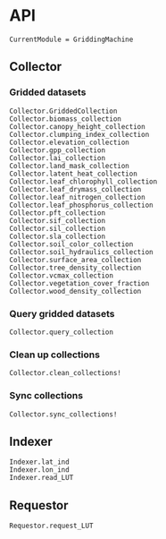 # API
```@meta
CurrentModule = GriddingMachine
```


## Collector

### Gridded datasets
```@docs
Collector.GriddedCollection
Collector.biomass_collection
Collector.canopy_height_collection
Collector.clumping_index_collection
Collector.elevation_collection
Collector.gpp_collection
Collector.lai_collection
Collector.land_mask_collection
Collector.latent_heat_collection
Collector.leaf_chlorophyll_collection
Collector.leaf_drymass_collection
Collector.leaf_nitrogen_collection
Collector.leaf_phosphorus_collection
Collector.pft_collection
Collector.sif_collection
Collector.sil_collection
Collector.sla_collection
Collector.soil_color_collection
Collector.soil_hydraulics_collection
Collector.surface_area_collection
Collector.tree_density_collection
Collector.vcmax_collection
Collector.vegetation_cover_fraction
Collector.wood_density_collection
```

### Query gridded datasets
```@docs
Collector.query_collection
```

### Clean up collections
```@docs
Collector.clean_collections!
```

### Sync collections
```@docs
Collector.sync_collections!
```


## Indexer
```@docs
Indexer.lat_ind
Indexer.lon_ind
Indexer.read_LUT
```


## Requestor
```@docs
Requestor.request_LUT
```
